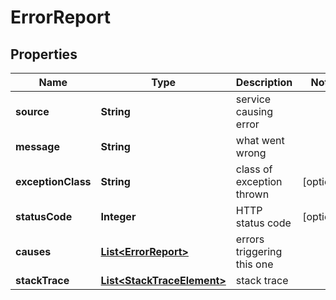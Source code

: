 
# ErrorReport

## Properties
Name | Type | Description | Notes
------------ | ------------- | ------------- | -------------
**source** | **String** | service causing error | 
**message** | **String** | what went wrong | 
**exceptionClass** | **String** | class of exception thrown |  [optional]
**statusCode** | **Integer** | HTTP status code |  [optional]
**causes** | [**List&lt;ErrorReport&gt;**](ErrorReport.md) | errors triggering this one | 
**stackTrace** | [**List&lt;StackTraceElement&gt;**](StackTraceElement.md) | stack trace | 



